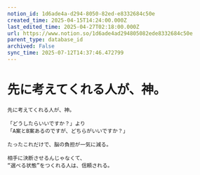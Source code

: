 ```yaml
---
notion_id: 1d6ade4a-d294-8050-82ed-e8332684c50e
created_time: 2025-04-15T14:24:00.000Z
last_edited_time: 2025-04-27T02:18:00.000Z
url: https://www.notion.so/1d6ade4ad294805082ede8332684c50e
parent_type: database_id
archived: False
sync_time: 2025-07-12T14:37:46.472799
---
```


# 先に考えてくれる人が、神。

```plain text
先に考えてくれる人が、神。

「どうしたらいいですか？」より
「A案とB案あるのですが、どちらがいいですか？」

たったこれだけで、脳の負担が一気に減る。

相手に決断させるんじゃなくて、
“選べる状態”をつくれる人は、信頼される。
```